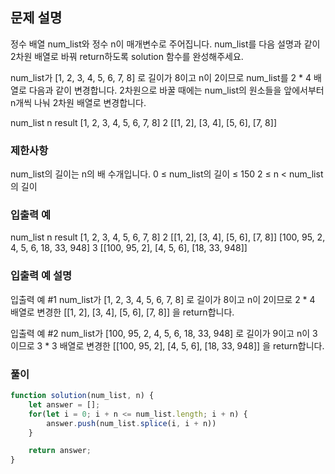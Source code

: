 ## 문제 설명

정수 배열 num_list와 정수 n이 매개변수로 주어집니다. num_list를 다음 설명과 같이 2차원 배열로 바꿔 return하도록 solution 함수를 완성해주세요.

num_list가 [1, 2, 3, 4, 5, 6, 7, 8] 로 길이가 8이고 n이 2이므로 num_list를 2 \* 4 배열로 다음과 같이 변경합니다. 2차원으로 바꿀 때에는 num_list의 원소들을 앞에서부터 n개씩 나눠 2차원 배열로 변경합니다.

num_list n result
[1, 2, 3, 4, 5, 6, 7, 8] 2 [[1, 2], [3, 4], [5, 6], [7, 8]]

### 제한사항

num_list의 길이는 n의 배 수개입니다.
0 ≤ num_list의 길이 ≤ 150
2 ≤ n < num_list의 길이

### 입출력 예

num_list n result
[1, 2, 3, 4, 5, 6, 7, 8] 2 [[1, 2], [3, 4], [5, 6], [7, 8]]
[100, 95, 2, 4, 5, 6, 18, 33, 948] 3 [[100, 95, 2], [4, 5, 6], [18, 33, 948]]

### 입출력 예 설명

입출력 예 #1
num_list가 [1, 2, 3, 4, 5, 6, 7, 8] 로 길이가 8이고 n이 2이므로 2 \* 4 배열로 변경한 [[1, 2], [3, 4], [5, 6], [7, 8]] 을 return합니다.

입출력 예 #2
num_list가 [100, 95, 2, 4, 5, 6, 18, 33, 948] 로 길이가 9이고 n이 3이므로 3 \* 3 배열로 변경한 [[100, 95, 2], [4, 5, 6], [18, 33, 948]] 을 return합니다.

### 풀이

```javaScript
function solution(num_list, n) {
    let answer = [];
    for(let i = 0; i + n <= num_list.length; i + n) {
        answer.push(num_list.splice(i, i + n))
    }

    return answer;
}
```
